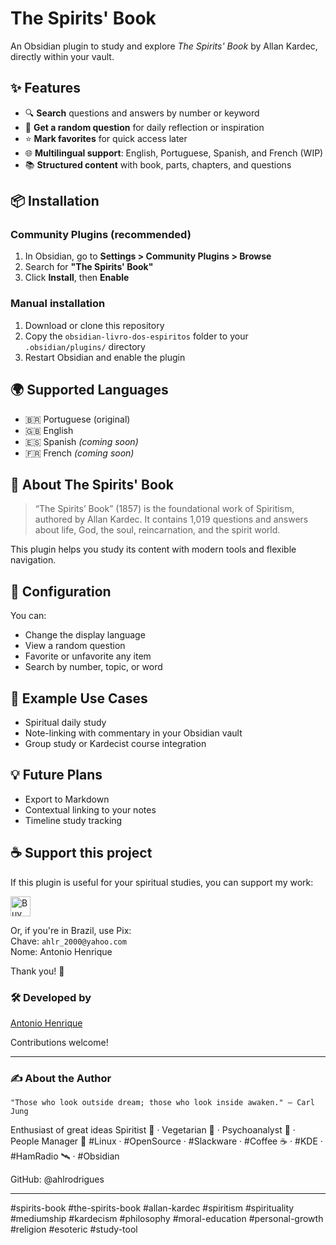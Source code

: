 # The Spirits' Book

An Obsidian plugin to study and explore *The Spirits' Book* by Allan Kardec, directly within your vault.

## ✨ Features

- 🔍 **Search** questions and answers by number or keyword  
- 🔀 **Get a random question** for daily reflection or inspiration  
- ⭐ **Mark favorites** for quick access later  
- 🌐 **Multilingual support**: English, Portuguese, Spanish, and French (WIP)  
- 📚 **Structured content** with book, parts, chapters, and questions  

## 📦 Installation

### Community Plugins (recommended)

1. In Obsidian, go to **Settings > Community Plugins > Browse**
2. Search for **"The Spirits' Book"**
3. Click **Install**, then **Enable**

### Manual installation

1. Download or clone this repository
2. Copy the `obsidian-livro-dos-espiritos` folder to your `.obsidian/plugins/` directory
3. Restart Obsidian and enable the plugin

## 🌍 Supported Languages

- 🇧🇷 Portuguese (original)
- 🇬🇧 English
- 🇪🇸 Spanish *(coming soon)*
- 🇫🇷 French *(coming soon)*

## 🧠 About The Spirits' Book

> “The Spirits’ Book” (1857) is the foundational work of Spiritism, authored by Allan Kardec. It contains 1,019 questions and answers about life, God, the soul, reincarnation, and the spirit world.

This plugin helps you study its content with modern tools and flexible navigation.

## 🔧 Configuration

You can:
- Change the display language
- View a random question
- Favorite or unfavorite any item
- Search by number, topic, or word

## 📘 Example Use Cases

- Spiritual daily study
- Note-linking with commentary in your Obsidian vault
- Group study or Kardecist course integration

## 💡 Future Plans

- Export to Markdown
- Contextual linking to your notes
- Timeline study tracking

## ☕ Support this project

If this plugin is useful for your spiritual studies, you can support my work:

<a href="https://www.buymeacoffee.com/ahlrodrigues" target="_blank">
  <img src="https://cdn.buymeacoffee.com/buttons/v2/default-yellow.png" alt="Buy Me a Coffee" height="32">
</a>

Or, if you're in Brazil, use Pix:  
Chave: `ahlr_2000@yahoo.com`  
Nome: Antonio Henrique

Thank you! 🙏

### 🛠️ Developed by

[Antonio Henrique](c)

Contributions welcome!

---

### ✍️ About the Author

    "Those who look outside dream; those who look inside awaken." — Carl Jung

Enthusiast of great ideas
Spiritist 👻 · Vegetarian 🥬 · Psychoanalyst 🧠 · People Manager 🤝
#Linux · #OpenSource · #Slackware · #Coffee ☕ · #KDE · #HamRadio 🛰️ · #Obsidian

GitHub: @ahlrodrigues

--- 

#spirits-book #the-spirits-book #allan-kardec #spiritism #spirituality #mediumship #kardecism #philosophy #moral-education #personal-growth #religion #esoteric #study-tool
